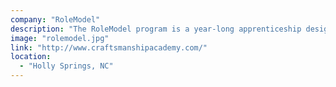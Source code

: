```yaml
---
company: "RoleModel"
description: "The RoleModel program is a year-long apprenticeship designed to turn bootcamp and college grads into solid developers."
image: "rolemodel.jpg"
link: "http://www.craftsmanshipacademy.com/"
location:
  - "Holly Springs, NC"
---
```


